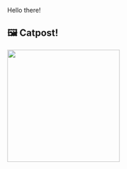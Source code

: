 Hello there!



## 🖼️ Catpost!

<sub>
    <img src="https://cdn2.thecatapi.com/images/4mi.jpg" height="256">
</sub>

